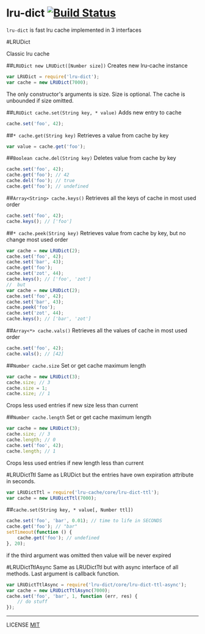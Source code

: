 lru-dict [![Build Status](https://travis-ci.org/golyshevd/lru-dict.svg)](https://travis-ci.org/golyshevd/lru-dict)
=========

```lru-dict``` is fast lru cache implemented in 3 interfaces

#LRUDict

Classic lru cache

##```LRUDict new LRUDict([Number size])```
Creates new lru-cache instance

```js
var LRUDict = require('lru-dict');
var cache = new LRUDict(7000);
```

The only constructor's arguments is size. Size is optional. The cache is unbounded if size omitted.

##```LRUDict cache.set(String key, * value)```
Adds new entry to cache

```js
cache.set('foo', 42);
```

##```* cache.get(String key)```
Retrieves a value from cache by key

```js
var value = cache.get('foo');
```

##```Boolean cache.del(String key)```
Deletes value from cache by key

```js
cache.set('foo', 42);
cache.get('foo'); // 42
cache.del('foo'); // true
cache.get('foo'); // undefined
```

##```Array<String> cache.keys()```
Retrieves all the keys of cache in most used order

```js
cache.set('foo', 42);
cache.keys(); // ['foo']
```

##```* cache.peek(String key)```
Retrieves value from cache by key, but no change most used order

```js
var cache = new LRUDict(2);
cache.set('foo', 42);
cache.set('bar', 43);
cache.get('foo');
cache.set('zot', 44);
cache.keys(); // ['foo', 'zot']
//  but
var cache = new LRUDict(2);
cache.set('foo', 42);
cache.set('bar', 43);
cache.peek('foo');
cache.set('zot', 44);
cache.keys(); // ['bar', 'zot']
```

##```Array<*> cache.vals()```
Retrieves all the values of cache in most used order

```js
cache.set('foo', 42);
cache.vals(); // [42]
```

##```Number cache.size```
Set or get cache maximum length

```js
var cache = new LRUDict(3);
cache.size; // 3
cache.size = 1;
cache.size; // 1
```

Crops less used entries if new size less than current

##```Number cache.length```
Set or get cache maximum length

```js
var cache = new LRUDict(3);
cache.size; // 3
cache.length; // 0
cache.set('foo', 42);
cache.length; // 1
```

Crops less used entries if new length less than current

#LRUDictTtl
Same as LRUDict but the entries have own expiration attribute in seconds.

```js
var LRUDictTtl = require('lru-cache/core/lru-dict-ttl');
var cache = new LRUDictTtl(7000);
```

##```cache.set(String key, * value[, Number ttl])```

```js
cache.set('foo', 'bar', 0.01); // time to life in SECONDS
cache.get('foo'); // "bar"
setTimeout(function () {
    cache.get('foo'); // undefined
}, 20);
```

if the third argument was omitted then value will be never expired

#LRUDictTtlAsync
Same as LRUDictTtl but with async interface of all methods. Last argument is callback function.

```js
var LRUDictTtlAsync = require('lru-dict/core/lru-dict-ttl-async');
var cache = new LRUDictTtlAsync(7000);
cache.set('foo', 'bar', 1, function (err, res) {
    // do stuff
});
```

---------
LICENSE [MIT](LICENSE)
